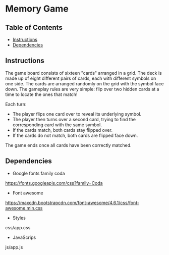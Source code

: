 # Memory Game

## Table of Contents

* [Instructions](#instructions)
* [Dependencies](#dependecies)

## Instructions

The game board consists of sixteen "cards" arranged in a grid. The deck is made up of eight different pairs of cards, each with different symbols on one side. The cards are arranged randomly on the grid with the symbol face down. The gameplay rules are very simple: flip over two hidden cards at a time to locate the ones that match!

Each turn:

* The player flips one card over to reveal its underlying symbol.
* The player then turns over a second card, trying to find the corresponding card with the same symbol.
* If the cards match, both cards stay flipped over.
* If the cards do not match, both cards are flipped face down.

The game ends once all cards have been correctly matched.

## Dependencies

* Google fonts family coda

https://fonts.googleapis.com/css?family=Coda

* Font awesome

https://maxcdn.bootstrapcdn.com/font-awesome/4.6.1/css/font-awesome.min.css

* Styles

css/app.css

* JavaScrips

js/app.js
